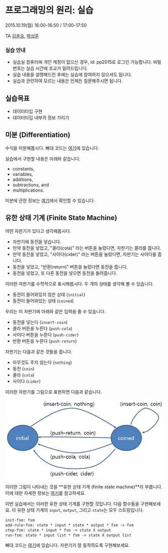 # 프로그래밍의 원리: 실습 #

2015.10.19(월) 16:00-16:50 / 17:00-17:50

TA [김윤승](http://sf.snu.ac.kr/yoonseung.kim), [박상훈](http://sf.snu.ac.kr/sanghoon.park)

### 실습 안내 ###

* 실습실 컴퓨터에 개인 계정이 없으신 경우, id: pp2015로 로그인 가능합니다. 비밀번호는 실습 시간에 조교가 알려드립니다.
* 실습 내용을 설명해드린 후에는 실습에 참여하지 않으셔도 됩니다.
* 실습과 관련하여 모르는 내용은 언제든 질문해주시면 됩니다.

## 실습목표 ##

+ 데이터타입 구현
+ 데이터타입 내부의 정보 가리기

## 미분 (Differentiation) ##

수식을 미분해봅시다. 뼈대 코드는 [여기](differentiate.rkt)에 있습니다.

실습에서 구현할 내용은 아래와 같습니다.

+ constants,
+ variables,
+ additions,
+ subtractions, and
+ multiplications.

미분에 관한 정보는 [여기](http://en.wikipedia.org/wiki/Differentiation)에서 확인할 수 있습니다.

## 유한 상태 기계 (Finite State Machine) ##

어떤 자판기가 있다고 생각해봅시다.

+ 자판기에 동전을 넣습니다.
+ 만약 동전을 넣었고, "콜라(cola)" 라는 버튼을 눌렀다면, 자판기는 콜라를 줍니다.
+ 만약 동전을 넣었고, "사이다(cider)" 라는 버튼을 눌렀다면, 자판기는 사이다를 줍니다.
+ 동전을 넣었고, "반환(return)" 버튼을 눌렀다면 동전을 줍니다.
+ 동전을 넣었고, 또 다른 동전을 넣으면 동전을 돌려줍니다.

이러한 자판기를 수학적으로 표시해봅시다. 두 개의 상태를 생각해 볼 수 있습니다.

+ 동전이 들어와있지 않은 상태 (```initial```)
+ 동전이 들어와있는 상태 (```coined```)

우리는 이 자판기에 아래와 같은 입력을 줄 수 있습니다.

+ 동전을 넣는다 (```insert-coin```)
+ 콜라 버튼을 누른다 (```push-cola```)
+ 사이다 버튼을 누른다 (```push-cider```)
+ 반환 버튼을 누른다 (```push-return```)

자판기는 다음과 같은 것들을 줍니다.

+ 아무것도 주지 않는다 (```nothing```)
+ 동전 (```coin```)
+ 콜라 (```cola```)
+ 사이다 (```cider```)

이러한 자판기를 그림으로 표현하면 다음과 같습니다.

![fsm](fsm.png)

이러한 그림이 나타내는 것을 **유한 상태 기계 (finite state machine)**라 부릅니다. 이에 대한 자세한 정보는 [여기](http://en.wikipedia.org/wiki/Finite-state_machine)를 참고하세요.

이번 실습에서는 이러한 유한 상태 기계를 구현할 것입니다. 다음 함수들을 구현해보세요. 이 유한 상태 기계의 ```input```, ```output```, 그리고 ```state```는 모두 스트링입니다.

```racket
init-fsm: fsm
add-rule-fsm: state * input * state * output * fsm -> fsm
step-fsm: state * input * fsm -> state X output
run-fsm: state * input list * fsm -> state X output list
```

뼈대 코드는 [여기](fsm.rkt)에 있습니다. 자판기가 잘 동작하도록 구현해보세요.
